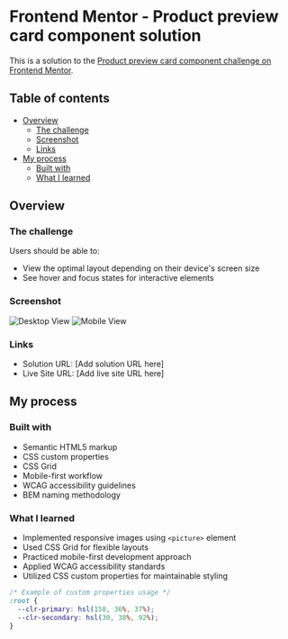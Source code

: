 # Frontend Mentor - Product preview card component solution

This is a solution to the [Product preview card component challenge on Frontend Mentor](https://www.frontendmentor.io/challenges/product-preview-card-component-GO7UmttRfa).

## Table of contents

- [Overview](#overview)
  - [The challenge](#the-challenge)
  - [Screenshot](#screenshot)
  - [Links](#links)
- [My process](#my-process)
  - [Built with](#built-with)
  - [What I learned](#what-i-learned)

## Overview

### The challenge

Users should be able to:

- View the optimal layout depending on their device's screen size
- See hover and focus states for interactive elements

### Screenshot

![Desktop View](./screenshots/desktop.png)
![Mobile View](./screenshots/mobile.png)

### Links

- Solution URL: [Add solution URL here]
- Live Site URL: [Add live site URL here]

## My process

### Built with

- Semantic HTML5 markup
- CSS custom properties
- CSS Grid
- Mobile-first workflow
- WCAG accessibility guidelines
- BEM naming methodology

### What I learned

- Implemented responsive images using `<picture>` element
- Used CSS Grid for flexible layouts
- Practiced mobile-first development approach
- Applied WCAG accessibility standards
- Utilized CSS custom properties for maintainable styling

```css
/* Example of custom properties usage */
:root {
  --clr-primary: hsl(158, 36%, 37%);
  --clr-secondary: hsl(30, 38%, 92%);
}
```